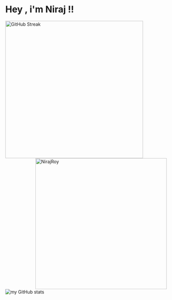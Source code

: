 # Hey , i'm Niraj !!

<a href="https://git.io/streak-stats"><img width="430px" align="left" src="https://streak-stats.demolab.com?user=NirajRoy43&theme=highcontrast&border_radius=4&type=png"  alt="GitHub Streak" /></a>

<img width="410px" align="right" src="https://github-readme-stats.vercel.app/api/top-langs/?username=NirajRoy43&layout=compact&hide_border=true&bg_color=0d1117" alt="NirajRoy">

<br/>
<br/>

![my GitHub stats](https://github-readme-stats.vercel.app/api?username=NirajRoy43&theme=highcontrast&show_icons=true)





